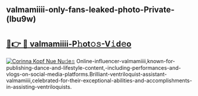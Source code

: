 ## valmamiiii-only-fans​-leaked-photo​-Private-(lbu9w)


# <h2><a href="https://mediaupload.pro?title=valmamiiii&ref=git">🔗👉 🔴 valmamiiii-P𝚑ot𝚘𝚜-V𝚒d𝚎o</a></h2>

[![Corinna Kopf Nue Nu𝚍e𝚜](https://i.imgur.com/0qMVB7G.gif)](https://mediaupload.pro?title=valmamiiii&ref=git)
Online-influencer-valmamiiii,known-for-publishing-dance-and-lifestyle-content,-including-performances-and-vlogs-on-social-media-platforms.Brilliant-ventriloquist-assistant-valmamiiii,celebrated-for-their-exceptional-abilities-and-accomplishments-in-assisting-ventriloquists.  